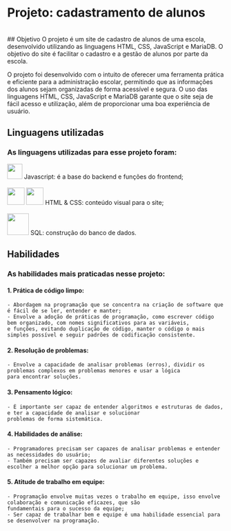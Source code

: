 # Projeto: cadastramento de alunos
<br>
## Objetivo
O projeto é um site de cadastro de alunos de uma escola, desenvolvido utilizando as linguagens HTML, CSS, JavaScript e MariaDB. O objetivo do site é facilitar o cadastro e a gestão de alunos por parte da escola.

O projeto foi desenvolvido com o intuito de oferecer uma ferramenta prática e eficiente para a administração escolar, permitindo que as informações dos alunos sejam organizadas de forma acessível e segura. O uso das linguagens HTML, CSS, JavaScript e MariaDB garante que o site seja de fácil acesso e utilização, além de proporcionar uma boa experiência de usuário.

## Linguagens utilizadas
### As linguagens utilizadas para esse projeto foram:
<div>
<img src="https://cdn.jsdelivr.net/gh/devicons/devicon/icons/javascript/javascript-original.svg" width="35px"/>
 Javascript: é a base do backend e funções do frontend;
</div>
<br>
<div>
<img src="https://cdn.jsdelivr.net/gh/devicons/devicon/icons/html5/html5-original.svg" width="40px"/>
<img src="https://cdn.jsdelivr.net/gh/devicons/devicon/icons/css3/css3-original.svg" width="40px"/>
 HTML & CSS: conteúdo visual para o site;
</div>
<br>
<div>
<img src="https://cdn.worldvectorlogo.com/logos/mariadb.svg" width="50px"/>
 SQL: construção do banco de dados.
</div>

## Habilidades
### As habilidades mais praticadas nesse projeto:
#### 1. Prática de código limpo:
    - Abordagem na programação que se concentra na criação de software que é fácil de se ler, entender e manter;
    - Envolve a adoção de práticas de programação, como escrever código bem organizado, com nomes significativos para as variáveis,
    e funções, evitando duplicação de código, manter o código o mais simples possível e seguir padrões de codificação consistente.
#### 2. Resolução de problemas:
    - Envolve a capacidade de analisar problemas (erros), dividir os problemas complexos em problemas menores e usar a lógica
    para encontrar soluções.
#### 3. Pensamento lógico:
    - É importante ser capaz de entender algoritmos e estruturas de dados, e ter a capacidade de analisar e solucionar
    problemas de forma sistemática.
#### 4. Habilidades de análise:
    - Programadores precisam ser capazes de analisar problemas e entender as necessidades do usuário;
    - Também precisam ser capazes de avaliar diferentes soluções e escolher a melhor opção para solucionar um problema.
#### 5. Atitude de trabalho em equipe:
    - Programação envolve muitas vezes o trabalho em equipe, isso envolve colaboração e comunicação eficazes, que são 
    fundamentais para o sucesso da equipe;
    - Ser capaz de trabalhar bem e equipe é uma habilidade essencial para se desenvolver na programação.
